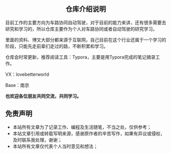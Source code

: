 <h2>
    <center>仓库介绍说明</center>
</h2>

目前工作的主要方向为车路协同自动驾驶，对于目前的能力来讲，还有很多需要去研究和学习的，所以仓库主要作为个人对车路协同或者自动驾驶的研究学习。

里面的资料、博文大部分都来源于互联网，自己目前在这个行业还属于一个学习的阶段，只能先走前辈们走过的路，不断积累和学习。

仓库会时常更新，推荐阅读工具：Typora，主要是用Typora完成的笔记摘录工作。



VX：lovebetterworld

Base：南京

**也欢迎各位朋友共同交流，共同学习。**





## 免责声明

- 本站所有文章为了记录工作、编程及生活随笔，不当之处，仅供参考；
- 本站文章引用或转载写明来源，感谢原作者的辛苦写作，如果有异议或侵权，及时联系我处理，谢谢；
- 本站所有文章仅代表个人当时意见和想法；
